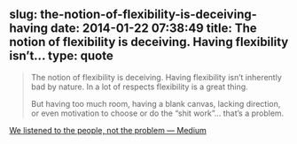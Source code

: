 slug: the-notion-of-flexibility-is-deceiving-having
date: 2014-01-22 07:38:49
title: The notion of flexibility is deceiving. Having flexibility isn’t...
type: quote
---

> The notion of flexibility is deceiving. Having flexibility isn’t inherently bad by nature. In a lot of respects flexibility is a great thing.
> 
>  But having too much room, having a blank canvas, lacking direction, or even motivation to choose or do the “shit work”… that’s a problem.
> 
> 

[We listened to the people, not the problem — Medium](https://medium.com/p/1816bd8a341a)
